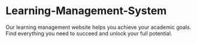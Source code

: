 # Learning-Management-System
Our learning management website helps you achieve your academic goals. Find everything you need to succeed and unlock your full potential.
